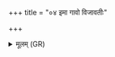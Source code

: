 +++
title = "०४ इमा गावो विजावतीः"

+++
<details><summary>मूलम् (GR)</summary>

इमा गावो विजावतीः प्रजावती  
स्त्रीषु संमनसो भवन्तु ।  
आसु भूमान्य् अपि पृञ्चन्तु देवा  
आसां वत्सान् आयुषा मेदसा सं सृजामि ॥
</details>